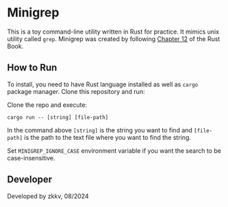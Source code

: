 # Minigrep

This is a toy command-line utility written in Rust for practice. It mimics unix utility called `grep`. Minigrep was created by following [Chapter 12](https://doc.rust-lang.org/book/ch12-00-an-io-project.html) of the Rust Book.

## How to Run
To install, you need to have Rust language installed as well as `cargo` package manager. Clone this repository and run:

Clone the repo and execute:
```shell
cargo run -- [string] [file-path]
```

In the command above `[string]` is the string you want to find and `[file-path]` is the path to the text file where you want to find the string.

Set `MINIGREP_IGNORE_CASE` environment variable if you want the search to be case-insensitive.

## Developer
Developed by zkkv, 08/2024
